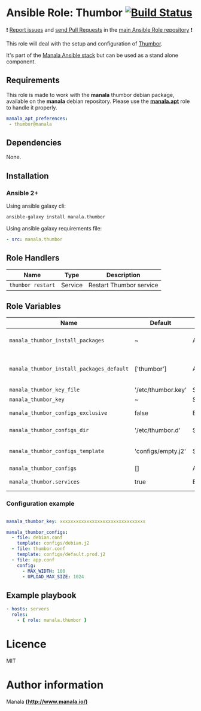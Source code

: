 # Ansible Role: Thumbor [![Build Status](https://travis-ci.org/manala/ansible-role-thumbor.svg?branch=master)](https://travis-ci.org/manala/ansible-role-thumbor)

:exclamation: [Report issues](https://github.com/manala/ansible-roles/issues) and [send Pull Requests](https://github.com/manala/ansible-roles/pulls) in the [main Ansible Role repository](https://github.com/manala/ansible-roles) :exclamation:

This role will deal with the setup and configuration of [Thumbor](http://thumbor.org/).

It's part of the [Manala Ansible stack](http://www.manala.io) but can be used as a stand alone component.

## Requirements

This role is made to work with the __manala__ thumbor debian package, available on the __manala__ debian repository. Please use the [**manala.apt**](https://galaxy.ansible.com/manala/apt/) role to handle it properly.

```yaml
manala_apt_preferences:
 - thumbor@manala
```

## Dependencies

None.

## Installation

### Ansible 2+

Using ansible galaxy cli:

```bash
ansible-galaxy install manala.thumbor
```

Using ansible galaxy requirements file:

```yaml
- src: manala.thumbor

```
## Role Handlers

| Name              | Type    | Description             |
| ----------------- | ------- | ----------------------- |
| `thumbor restart` | Service | Restart Thumbor service |

## Role Variables

| Name                                      | Default            | Type    | Description                            |
| ----------------------------------------- | ------------------ | ------- | -------------------------------------- |
| `manala_thumbor_install_packages`         | ~                  | Array   | Dependency packages to install         |
| `manala_thumbor_install_packages_default` | ['thumbor']        | Array   | Default dependency packages to install |
| `manala_thumbor_key_file`                 | '/etc/thumbor.key' | String  | Key file path                          |
| `manala_thumbor_key`                      | ~                  | String  | Key                                    |
| `manala_thumbor_configs_exclusive`        | false              | Boolean | Configurations exclusivity             |
| `manala_thumbor_configs_dir`              | '/etc/thumbor.d'   | String  | Configurations dir path                |
| `manala_thumbor_configs_template`         | 'configs/empty.j2' | String  | Default configurations template path   |
| `manala_thumbor_configs`                  | []                 | Array   | Configurations                         |
| `manala_thumbor.services`                 | true               | Boolean | Handle services                        |

### Configuration example

```yaml

manala_thumbor_key: xxxxxxxxxxxxxxxxxxxxxxxxxxxxxxxx

manala_thumbor_configs:
  - file: debian.conf
    template: configs/debian.j2
  - file: thumbor.conf
    template: configs/default.prod.j2
  - file: app.conf
    config:
      - MAX_WIDTH: 100
      - UPLOAD_MAX_SIZE: 1024
```

## Example playbook

```yaml
- hosts: servers
  roles:
    - { role: manala.thumbor }
```

# Licence

MIT

# Author information

Manala [**(http://www.manala.io/)**](http://www.manala.io)

